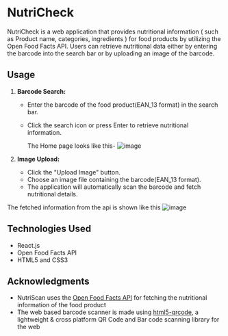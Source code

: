 # NutriCheck

NutriCheck is a web application that provides nutritional information ( such as Product name, categories, ingredients ) for food products by utilizing the Open Food Facts API. Users can retrieve nutritional data either by entering the barcode into the search bar or by uploading an image of the barcode.

## Usage

1. **Barcode Search:**
   - Enter the barcode of the food product(EAN_13 format) in the search bar.
   - Click the search icon or press Enter to retrieve nutritional information.
  
     The Home page looks like this-
     ![image](https://github.com/MonalikaPatnaik/NutriScan/assets/99353300/0d35c6f6-8d52-4f84-b755-b13f89430621)


2. **Image Upload:**
   - Click the "Upload Image" button.
   - Choose an image file containing the barcode(EAN_13 format).
   - The application will automatically scan the barcode and fetch nutritional details.

  The fetched information from the api is shown like this
    ![image](https://github.com/MonalikaPatnaik/NutriScan/assets/99353300/88af9840-c798-4c67-9e53-0dfdc7ac6a81)



## Technologies Used

- React.js
- Open Food Facts API
- HTML5 and CSS3

## Acknowledgments

- NutriScan uses the [Open Food Facts API](https://openfoodfacts.github.io/openfoodfacts-server/api/) for fetching the nutritional information of the food product
- The web based barcode scanner is made using [html5-qrcode](https://github.com/mebjas/html5-qrcode#for-using-inline-qr-code-scanning-with-webcam-or-smartphone-camera), a lightweight & cross platform QR Code and Bar code scanning library for the web
